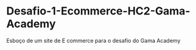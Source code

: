 # Desafio-1-Ecommerce-HC2-Gama-Academy
Esboço de um site de E commerce para o desafio do Gama Academy

